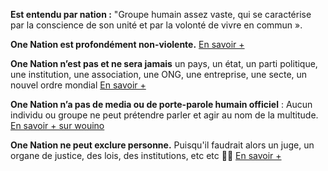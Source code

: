 **Est entendu par nation :** "Groupe humain assez vaste, qui se caractérise par la conscience de son unité et par la volonté de vivre en commun ». 

**One Nation est profondément non-violente.** [En savoir +](#faq-comment-rester-non-violent)

**One Nation n’est pas et ne sera jamais** un pays, un état, un parti politique, une institution, une association, une ONG, une entreprise, une secte, un nouvel ordre mondial [En savoir +](#faq-one-nation-cest-quoi)

**One Nation n’a pas de media ou de porte-parole humain officiel** : Aucun individu ou groupe ne peut prétendre parler et agir au nom de la multitude. [En savoir + sur wouino](#faq-porte-paroles)

**One Nation ne peut exclure personne.** Puisqu'il faudrait alors un juge, un organe de justice, des lois, des institutions, etc etc 🤯😓  [En savoir +](#faq-onenation-sans-constitution)